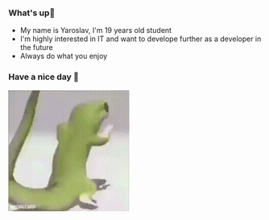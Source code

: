 ### What's up👋

<ul>
  <li>My name is Yaroslav, I'm 19 years old student</li> 
  <li>I'm highly interested in IT and want to develope further as a developer in the future</li>
  <li>Always do what you enjoy</li>
</ul>

### Have a nice day :cowboy_hat_face:

![Gif](https://github.com/morento101/morento101/raw/main/dance.gif)
